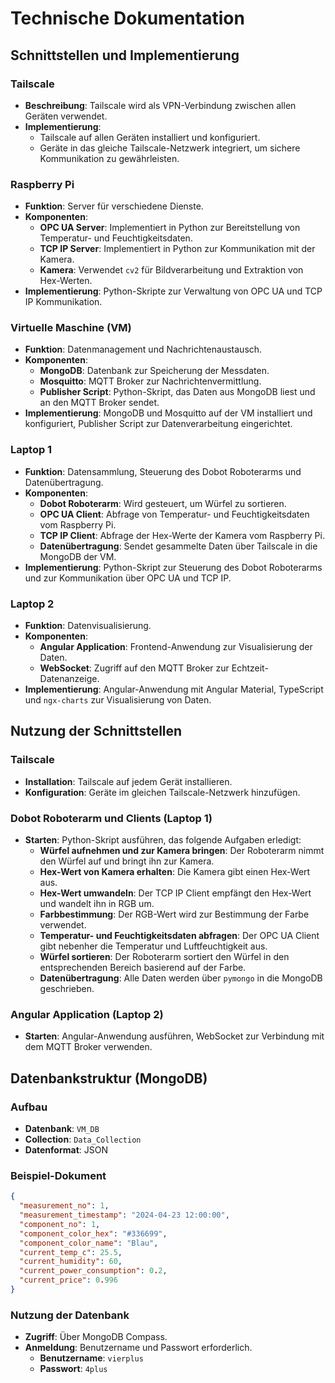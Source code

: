 # Technische Dokumentation

## Schnittstellen und Implementierung

### Tailscale

- **Beschreibung**: Tailscale wird als VPN-Verbindung zwischen allen Geräten verwendet.
- **Implementierung**:
  - Tailscale auf allen Geräten installiert und konfiguriert.
  - Geräte in das gleiche Tailscale-Netzwerk integriert, um sichere Kommunikation zu gewährleisten.

### Raspberry Pi

- **Funktion**: Server für verschiedene Dienste.
- **Komponenten**:
  - **OPC UA Server**: Implementiert in Python zur Bereitstellung von Temperatur- und Feuchtigkeitsdaten.
  - **TCP IP Server**: Implementiert in Python zur Kommunikation mit der Kamera.
  - **Kamera**: Verwendet `cv2` für Bildverarbeitung und Extraktion von Hex-Werten.
- **Implementierung**: Python-Skripte zur Verwaltung von OPC UA und TCP IP Kommunikation.

### Virtuelle Maschine (VM)

- **Funktion**: Datenmanagement und Nachrichtenaustausch.
- **Komponenten**:
  - **MongoDB**: Datenbank zur Speicherung der Messdaten.
  - **Mosquitto**: MQTT Broker zur Nachrichtenvermittlung.
  - **Publisher Script**: Python-Skript, das Daten aus MongoDB liest und an den MQTT Broker sendet.
- **Implementierung**: MongoDB und Mosquitto auf der VM installiert und konfiguriert, Publisher Script zur Datenverarbeitung eingerichtet.

### Laptop 1

- **Funktion**: Datensammlung, Steuerung des Dobot Roboterarms und Datenübertragung.
- **Komponenten**:
  - **Dobot Roboterarm**: Wird gesteuert, um Würfel zu sortieren.
  - **OPC UA Client**: Abfrage von Temperatur- und Feuchtigkeitsdaten vom Raspberry Pi.
  - **TCP IP Client**: Abfrage der Hex-Werte der Kamera vom Raspberry Pi.
  - **Datenübertragung**: Sendet gesammelte Daten über Tailscale in die MongoDB der VM.
- **Implementierung**: Python-Skript zur Steuerung des Dobot Roboterarms und zur Kommunikation über OPC UA und TCP IP.

### Laptop 2

- **Funktion**: Datenvisualisierung.
- **Komponenten**:
  - **Angular Application**: Frontend-Anwendung zur Visualisierung der Daten.
  - **WebSocket**: Zugriff auf den MQTT Broker zur Echtzeit-Datenanzeige.
- **Implementierung**: Angular-Anwendung mit Angular Material, TypeScript und `ngx-charts` zur Visualisierung von Daten.

## Nutzung der Schnittstellen

### Tailscale

- **Installation**: Tailscale auf jedem Gerät installieren.
- **Konfiguration**: Geräte im gleichen Tailscale-Netzwerk hinzufügen.

### Dobot Roboterarm und Clients (Laptop 1)

- **Starten**: Python-Skript ausführen, das folgende Aufgaben erledigt:
  - **Würfel aufnehmen und zur Kamera bringen**: Der Roboterarm nimmt den Würfel auf und bringt ihn zur Kamera.
  - **Hex-Wert von Kamera erhalten**: Die Kamera gibt einen Hex-Wert aus.
  - **Hex-Wert umwandeln**: Der TCP IP Client empfängt den Hex-Wert und wandelt ihn in RGB um.
  - **Farbbestimmung**: Der RGB-Wert wird zur Bestimmung der Farbe verwendet.
  - **Temperatur- und Feuchtigkeitsdaten abfragen**: Der OPC UA Client gibt nebenher die Temperatur und Luftfeuchtigkeit aus.
  - **Würfel sortieren**: Der Roboterarm sortiert den Würfel in den entsprechenden Bereich basierend auf der Farbe.
  - **Datenübertragung**: Alle Daten werden über `pymongo` in die MongoDB geschrieben.

### Angular Application (Laptop 2)

- **Starten**: Angular-Anwendung ausführen, WebSocket zur Verbindung mit dem MQTT Broker verwenden.

## Datenbankstruktur (MongoDB)

### Aufbau

- **Datenbank**: `VM_DB`
- **Collection**: `Data_Collection`
- **Datenformat**: JSON

### Beispiel-Dokument

```json
{
  "measurement_no": 1,
  "measurement_timestamp": "2024-04-23 12:00:00",
  "component_no": 1,
  "component_color_hex": "#336699",
  "component_color_name": "Blau",
  "current_temp_c": 25.5,
  "current_humidity": 60,
  "current_power_consumption": 0.2,
  "current_price": 0.996
}
```

### Nutzung der Datenbank

- **Zugriff**: Über MongoDB Compass.
- **Anmeldung**: Benutzername und Passwort erforderlich.
  - **Benutzername**: `vierplus`
  - **Passwort**: `4plus`
